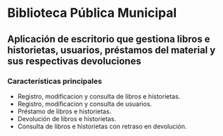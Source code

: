 # Biblioteca Pública Municipal

## Aplicación de escritorio que gestiona libros e historietas, usuarios, préstamos del material y sus respectivas devoluciones

### Características principales

- Registro, modificacion y consulta de libros e historietas. 
- Registro, modificacion y consulta de usuarios.
- Préstamo de libros e historietas. 
- Devolución de libros e historietas.
- Consulta de libros e historietas con retraso en devolución.
